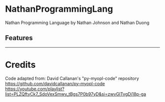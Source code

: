 NathanProgrammingLang
=====
Nathan Programming Language by Nathan Johnson and Nathan Duong

## Features
--------

##
Credits
=====
Code adapted from:
David Callanan's "py-myopl-code" repository <br />
https://github.com/davidcallanan/py-myopl-code <br />
https://youtube.com/playlist?list=PLZQftyCk7_SdoVexSmwy_tBgs7P0b97yD&si=zwvGlTvgDj18p-ga
